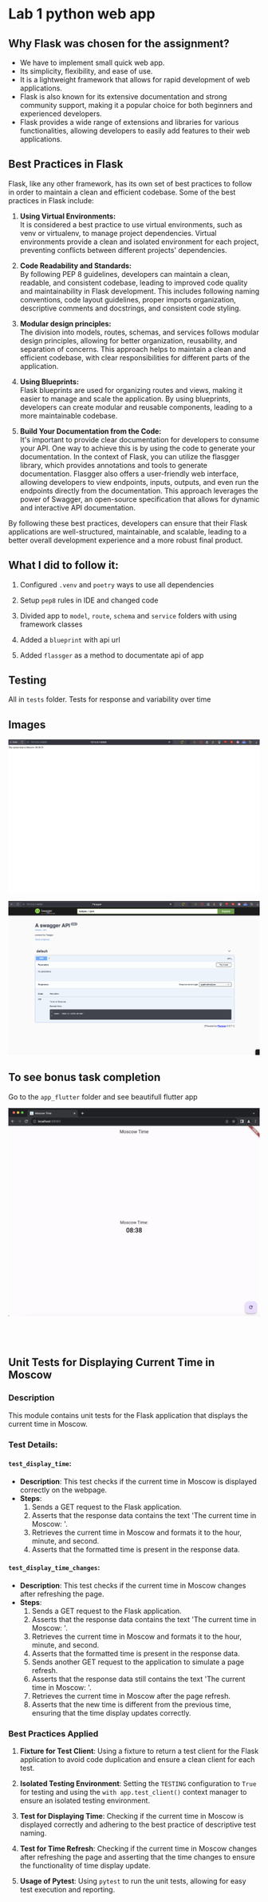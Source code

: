 # Lab 1 python web app

## Why Flask was chosen for the assignment?

- We have to implement small quick web app.
- Its simplicity, flexibility, and ease of use. 
- It is a lightweight framework that allows for rapid development of web applications. 
- Flask is also known for its extensive documentation and strong community support, making it a popular choice for both beginners and experienced developers.
- Flask provides a wide range of extensions and libraries for various functionalities, allowing developers to easily add features to their web applications.

## Best Practices in Flask
Flask, like any other framework, has its own set of best practices to follow in order to maintain a clean and efficient codebase. Some of the best practices in Flask include:


1. **Using Virtual Environments:** <br/> It is considered a best practice to use virtual environments, such as venv or virtualenv, to manage project dependencies. Virtual environments provide a clean and isolated environment for each project, preventing conflicts between different projects' dependencies.

2. **Code Readability and Standards:** <br/>  By following PEP 8 guidelines, developers can maintain a clean, readable, and consistent codebase, leading to improved code quality and maintainability in Flask development. This includes following naming conventions, code layout guidelines, proper imports organization, descriptive comments and docstrings, and consistent code styling.

3. **Modular design principles:** <br/>  The division into models, routes, schemas, and services follows modular design principles, allowing for better organization, reusability, and separation of concerns. This approach helps to maintain a clean and efficient codebase, with clear responsibilities for different parts of the application.

4. **Using Blueprints:** <br/>  Flask blueprints are used for organizing routes and views, making it easier to manage and scale the application. By using blueprints, developers can create modular and reusable components, leading to a more maintainable codebase.

5. **Build Your Documentation from the Code:** <br/>  It's important to provide clear documentation for developers to consume your API. One way to achieve this is by using the code to generate your documentation. In the context of Flask, you can utilize the flasgger library, which provides annotations and tools to generate documentation. Flasgger also offers a user-friendly web interface, allowing developers to view endpoints, inputs, outputs, and even run the endpoints directly from the documentation. This approach leverages the power of Swagger, an open-source specification that allows for dynamic and interactive API documentation.

By following these best practices, developers can ensure that their Flask applications are well-structured, maintainable, and scalable, leading to a better overall development experience and a more robust final product.


## What I did to follow it:

1. Configured `.venv` and `poetry` ways to use all dependencies

2. Setup `pep8` rules in IDE and changed code

3. Divided app to `model`, `route`, `schema` and `service` folders with using framework classes

4. Added a `blueprint` with api url

5. Added `flassger` as a method to documentate api of app


## Testing

All in `tests` folder. Tests for response and variability over time


## Images

![](./images/running.png)

![](./images/docs.png)


## To see bonus task completion 

Go to the `app_flutter` folder and see beautifull flutter app

![](../app_flutter/images/flutter.png)

<br> <br/>

## Unit Tests for Displaying Current Time in Moscow

### Description
This module contains unit tests for the Flask application that displays the current time in Moscow.

### Test Details:

#### `test_display_time`:
- **Description**: This test checks if the current time in Moscow is displayed correctly on the webpage.
- **Steps**:
    1. Sends a GET request to the Flask application.
    2. Asserts that the response data contains the text 'The current time in Moscow: '.
    3. Retrieves the current time in Moscow and formats it to the hour, minute, and second.
    4. Asserts that the formatted time is present in the response data.

#### `test_display_time_changes`:
- **Description**: This test checks if the current time in Moscow changes after refreshing the page.
- **Steps**:
    1. Sends a GET request to the Flask application.
    2. Asserts that the response data contains the text 'The current time in Moscow: '.
    3. Retrieves the current time in Moscow and formats it to the hour, minute, and second.
    4. Asserts that the formatted time is present in the response data.
    5. Sends another GET request to the application to simulate a page refresh.
    6. Asserts that the response data still contains the text 'The current time in Moscow: '.
    7. Retrieves the current time in Moscow after the page refresh.
    8. Asserts that the new time is different from the previous time, ensuring that the time display updates correctly.
    
### Best Practices Applied

1. **Fixture for Test Client**: Using a fixture to return a test client for the Flask application to avoid code duplication and ensure a clean client for each test.

2. **Isolated Testing Environment**: Setting the `TESTING` configuration to `True` for testing and using the `with app.test_client()` context manager to ensure an isolated testing environment.

3. **Test for Displaying Time**: Checking if the current time in Moscow is displayed correctly and adhering to the best practice of descriptive test naming.

4. **Test for Time Refresh**: Checking if the current time in Moscow changes after refreshing the page and asserting that the time changes to ensure the functionality of time display update.

5. **Usage of Pytest**: Using `pytest` to run the unit tests, allowing for easy test execution and reporting.

